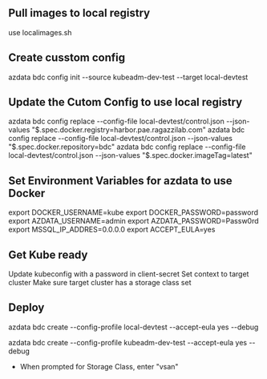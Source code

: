 ## Pull images to local registry
 use localimages.sh


## Create cusstom config
azdata bdc config init --source kubeadm-dev-test --target local-devtest

## Update the Cutom Config to use local registry
azdata bdc config replace --config-file local-devtest/control.json --json-values "$.spec.docker.registry=harbor.pae.ragazzilab.com"
azdata bdc config replace --config-file local-devtest/control.json --json-values "$.spec.docker.repository=bdc"
azdata bdc config replace --config-file local-devtest/control.json --json-values "$.spec.docker.imageTag=latest"


## Set Environment Variables for azdata to use Docker
 export DOCKER_USERNAME=kube
 export DOCKER_PASSWORD=password
 export AZDATA_USERNAME=admin
 export AZDATA_PASSWORD=Passw0rd
 export MSSQL_IP_ADDRES=0.0.0.0
 export ACCEPT_EULA=yes

## Get Kube ready
 Update kubeconfig with a password in client-secret
 Set context to target cluster
 Make sure target cluster has a storage class set

## Deploy
 azdata bdc create --config-profile local-devtest --accept-eula yes --debug

 azdata bdc create --config-profile kubeadm-dev-test --accept-eula yes --debug

* When prompted for Storage Class, enter "vsan"
